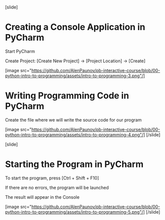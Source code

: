 [slide]
# Creating a Console Application in PyCharm
Start PyCharm

Create Project: \[Create New Project\] -> \[Project Location\] -> \[Create\] 


[image src="https://github.com/AlenPaunov/pb-interactive-course/blob/00-python-intro-to-programming/assets/intro-to-programming-3.png"/]

# Writing Programming Code in PyCharm
Create the file where we will write the source code for our program

[image src="https://github.com/AlenPaunov/pb-interactive-course/blob/00-python-intro-to-programming/assets/intro-to-programming-4.png"/]
[/slide]

[slide]
# Starting the Program in PyCharm
To start the program, press \[Ctrl + Shift + F10\]

If there are no errors, the program will be launched

The result will appear in the Console

[image src="https://github.com/AlenPaunov/pb-interactive-course/blob/00-python-intro-to-programming/assets/intro-to-programming-5.png"/]
[/slide]